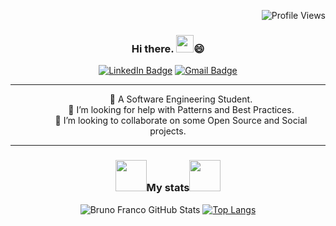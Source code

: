 <div align="right">
  
![Profile Views](https://gpvc.arturio.dev/brnfra)
</div>

<div align="center">
  
### Hi there.  <img src="https://media.giphy.com/media/hvRJCLFzcasrR4ia7z/giphy.gif" width="28">😄 
</div>

<div align="center" >
  
[![LinkedIn Badge](https://img.shields.io/badge/LinkedIn-0077B5?style=for-the-badge&logo=linkedin&logoColor=white)](https://www.linkedin.com/in/brunon-franco/) [![Gmail Badge](https://img.shields.io/badge/Gmail-D14836?style=for-the-badge&logo=gmail&logoColor=white)](mailto:devlabbr@gmail.com)
 </div>
<hr>
<div align="center" translate="yes">
  
    
&emsp;&emsp;&emsp;🌱 A Software Engineering Student.<br> 
&emsp;&emsp;&emsp;🤔 I’m looking for help with Patterns and Best Practices.<br> 
&emsp;&emsp;&emsp;👯 I’m looking to collaborate on some Open Source and Social projects.<br>
    

</div>
<hr>
<div align="center" style="width:100%;">
  
<h3><img src="https://media.giphy.com/media/8FGMuS6Bj4MyP1NA5h/giphy.gif" width="50">My stats<img src="https://media.giphy.com/media/8FGMuS6Bj4MyP1NA5h/giphy.gif" width="50"></h3>
</div>

<div align="center">
  
![Bruno Franco GitHub Stats](https://github-readme-stats.vercel.app/api?username=brnfra&show_icons=true&hide=prs&theme=tokyonight&show_icons=true&include_all_commits=true&hide_title=true&line_height=24&disable_animations=true&hide_border=true) 
[![Top Langs](https://github-readme-stats.vercel.app/api/top-langs/?username=brnfra&layout=compact&theme=tokyonight&hide_title=true&hide_border=true&card_width=250)](https://github.com/brnfra/github-readme-stats)
</div>
